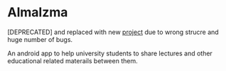 # Almalzma

[DEPRECATED] and replaced with new [project](https://github.com/humazed/Al-Malzma) due to wrong strucre and huge number of bugs.

An android app to help university students to share lectures and other educational related materails between them.

